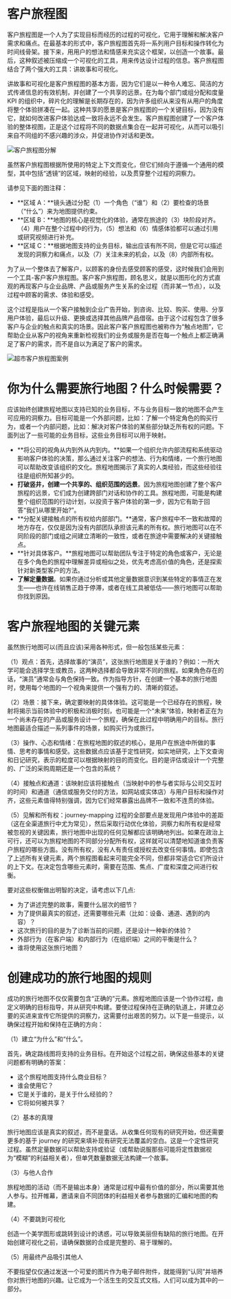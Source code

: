 # 客户旅程图

客户旅程图是一个人为了实现目标而经历的过程的可视化，它用于理解和解决客户需求和痛点。在最基本的形式中，客户旅程图首先将一系列用户目标和操作转化为时间线骨架。接下来，用用户的想法和情感来充实这个框架，以创造一个故事。最后，这种叙述被压缩成一个可视化的工具，用来传达设计过程的信息。客户旅程图结合了两个强大的工具：讲故事和可视化。

讲故事和可视化是客户旅程图的基本方面，因为它们是以一种令人难忘、简洁的方式传递信息的有效机制，并创建了一个共享的远景。在为每个部门或组分配和度量 KPI 的组织中，碎片化的理解是长期存在的，因为许多组织从来没有从用户的角度将整个体验拼凑在一起。这种共享的愿景是客户旅程图的一个关键目标，因为没有它，就如何改进客户体验达成一致将永远不会发生。客户旅程图创建了一个客户体验的整体视图，正是这个过程将不同的数据点集合在一起并可视化，从而可以吸引来自不同组的不感兴趣的涉众，并促进协作对话和更改。

![客户旅程图分解](https://pic1.imgdb.cn/item/635621a116f2c2beb16d9ccd.jpg)

虽然客户旅程图根据所使用的特定上下文而变化，但它们倾向于遵循一个通用的模型，其中包括“透镜”的区域，映射的经验，以及贯穿整个过程的洞察力。

请参见下面的图注释：

- **区域 A：**镜头通过分配（1）一个角色（“谁”）和（2）要检查的场景（“什么”）来为地图提供约束。
- **区域 B：**地图的核心是视觉化的体验，通常在旅途的（3）块阶段对齐。（4）用户在整个过程中的行为，（5）想法和（6）情感体验都可以通过引用或研究视频进行补充。
- **区域 C：**根据地图支持的业务目标，输出应该有所不同，但是它可以描述发现的洞察力和痛点，以及（7）关注未来的机会，以及（8）内部所有权。

为了从一个整体去了解客户，以顾客的身份去感受顾客的感受，这时候我们会用到一个工具-客户客户旅程图。客户客户旅程图，顾名思义，就是以图形化的方式直观的再现客户与企业品牌、产品或服务产生关系的全过程（而非某一节点），以及过程中顾客的需求、体验和感受。

这个过程是指从一个客户接触到企业广告开始，到咨询、比较、购买、使用、分享用户体验，最后以升级、更换或选择其他品牌产品借宿。由于这个过程包含了很多客户与企业的触点和真实的场景。因此客户客户旅程图也被称作为“触点地图”，它帮助企业从客户的视角来重新检视我们的业务或服务是否在每一个触点上都正确满足了客户的需求，而不是自以为满足了客户的需求。

![超市客户旅程图案例](https://pic1.imgdb.cn/item/6356005016f2c2beb1429769.jpg)

# 你为什么需要旅行地图？什么时候需要？

应该始终创建旅程地图以支持已知的业务目标，不与业务目标一致的地图不会产生可应用的洞察力。目标可能是一个外部问题，比如：了解一个特定角色的购买行为，或者一个内部问题，比如：解决对客户体验的某些部分缺乏所有权的问题。下面列出了一些可能的业务目标，这些业务目标可以用于映射。

- **将公司的视角从内到外从内到内。**如果一个组织允许内部流程和系统驱动影响客户体验的决策，那么通过关注客户的想法、行为和情绪，一个旅行地图可以帮助改变该组织的文化。旅程地图揭示了真实的人类经验，而这些经验往往是组织所知甚少的。
- **打破竖井，创建一个共享的、组织范围的远景**。因为旅程地图创建了整个客户旅程的远景，它们成为创建跨部门对话和协作的工具。旅程地图，可能是构建整个组织范围的行动计划，以投资于客户体验的第一步，因为它有助于回答“我们从哪里开始?”。
- **分配关键接触点的所有权给内部部门。**通常，客户旅程中不一致和故障的地方存在，仅仅是因为没有内部团队承担该元素的所有权。旅行地图可以在不同阶段的部门或组之间建立清晰的一致性，或者在旅途中需要解决的关键接触点。
- **针对具体客户。**旅程地图可以帮助团队专注于特定的角色或客户，无论是在多个角色的旅程中理解差异或相似之处，优先考虑高价值的角色，还是探索针对新类型客户的方法。
- **了解定量数据**。如果你通过分析或其他定量数据意识到某些特定的事情正在发生——也许在线销售正趋于停滞，或者在线工具被低估——旅行地图可以帮助你找到原因。

# 客户旅程地图的关键元素

虽然旅行地图可以(而且应该)采用各种形式，但一般包括某些元素：

（1）观点：首先，选择故事的“演员”，这张旅行地图是关于谁的？例如：一所大学可能会选择学生或教员，这两种选择都会导致非常不同的旅程。如果角色存在的话，“演员”通常会与角色保持一致。作为指导方针，在创建一个基本的旅行地图时，使用每个地图的一个视角来提供一个强有力的、清晰的叙述。

（2）场景：接下来，确定要映射的具体体验。这可能是一个已经存在的旅程，映射将揭示当前体验中的积极和消极时刻，也可能是一个“未来”体验，映射者正在为一个尚未存在的产品或服务设计一个旅程，确保在此过程中明确用户的目标。旅行地图最适合描述一系列事件的场景，如购买行为或旅行。

（3）操作、心态和情绪：在旅程地图的叙述的核心，是用户在旅途中所做的事情、思考的事情和感受。这些数据点应该基于定性研究，如实地研究，上下文查询和日记研究，表示的粒度可以根据映射的目的而变化。目的是评估或设计一个完整的、广泛的采购周期还是一个包含的系统？

（4）接触点和通道：该映射应该将接触点（当映射中的参与者实际与公司交互时的时间）和通道（通信或服务交付的方法，如网站或实体店）与用户目标和操作对齐，这些元素值得特别强调，因为它们经常暴露出品牌不一致和不连贯的体验。

（5）见解和所有权：journey-mapping 过程的全部要点是发现用户体验中的差距（这在全渠道旅行中尤为常见），然后采取行动优化体验，洞察力和所有权是经常被忽视的关键因素，旅行地图中出现的任何见解都应该明确地列出。如果在政治上可行，还可以为旅程地图的不同部分分配所有权，这样就可以清楚地知道谁负责客户旅程的哪些方面。没有所有权，没有人有责任或授权去改变任何事情。即使包含了上述所有关键元素，两个旅程图看起来可能完全不同，但都非常适合它们所设计的上下文。在决定包含哪些元素时，需要在范围、焦点、广度和深度之间进行权衡。

要对这些权衡做出明智的决定，请考虑以下几点:

- 为了讲述完整的故事，需要什么层次的细节？
- 为了提供最真实的叙述，还需要哪些元素（比如：设备、通道、遇到的内容）？
- 这次旅行的目的是为了诊断当前的问题，还是设计一种新的体验？
- 外部行为（在客户端）和内部行为（在组织端）之间的平衡是什么？
- 谁将使用这张旅行地图？

# 创建成功的旅行地图的规则

成功的旅行地图不仅仅需要包含“正确的”元素。旅程地图应该是一个协作过程，由定义明确的目标指导，并从研究中构建。要使过程保持在正确的轨道上，并建立必要的买进来宣传它所提供的洞察力，这需要付出艰苦的努力。以下是一些提示，以确保过程开始和保持在正确的方向：

（1）建立“为什么”和“什么”。

首先，确定路线图将支持的业务目标。在开始这个过程之前，确保这些基本的关键问题都有明确的答案：

- 这个旅程地图支持什么商业目标？
- 谁会使用它？
- 它是关于谁的，是关于什么经验的？
- 它将如何被共享？

（2）基本的真理

旅行地图应该是真实的叙述，而不是童话。从收集任何现有的研究开始，但还需要更多的基于 journey 的研究来填补现有研究无法覆盖的空白。这是一个定性研究过程。虽然定量数据可以帮助支持或验证（或帮助说服那些可能将定性数据视为“模糊”的利益相关者），但单凭数量数据无法构建一个故事。

（3）与他人合作

旅程地图的活动（而不是输出本身）通常是过程中最有价值的部分，所以需要其他人参与。拉开帷幕，邀请来自不同团体的利益相关者参与数据的汇编和地图的构建。

（4）不要跳到可视化

创造一个美学图形或跳转到设计的诱惑，可以导致美丽但有缺陷的旅行地图。在开始创建可视化之前，请确保数据的合成是完整的、易于理解的。

（5）用最终产品吸引其他人

不要指望仅仅通过发送一个可爱的图片作为电子邮件附件，就能得到“认同”并培养你对旅行地图的兴趣。让它成为一个活生生的交互式文档，人们可以成为其中的一部分。
